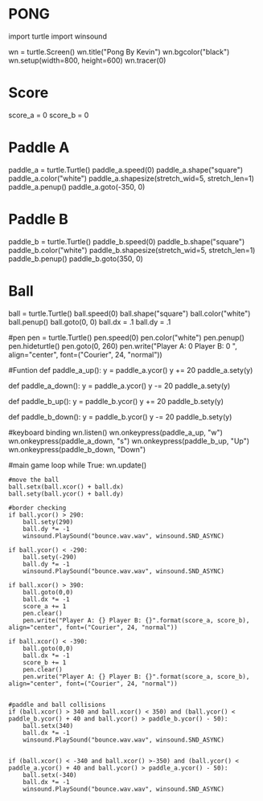 # PONG
import turtle
import winsound

wn = turtle.Screen()
wn.title("Pong By Kevin")
wn.bgcolor("black")
wn.setup(width=800, height=600)
wn.tracer(0)

# Score
score_a = 0
score_b = 0

# Paddle A
paddle_a = turtle.Turtle()
paddle_a.speed(0)
paddle_a.shape("square")
paddle_a.color("white")
paddle_a.shapesize(stretch_wid=5, stretch_len=1)
paddle_a.penup()
paddle_a.goto(-350, 0)

# Paddle B
paddle_b = turtle.Turtle()
paddle_b.speed(0)
paddle_b.shape("square")
paddle_b.color("white")
paddle_b.shapesize(stretch_wid=5, stretch_len=1)
paddle_b.penup()
paddle_b.goto(350, 0)
# Ball

ball = turtle.Turtle()
ball.speed(0)
ball.shape("square")
ball.color("white")
ball.penup()
ball.goto(0, 0)
ball.dx = .1
ball.dy = .1

#pen
pen = turtle.Turtle()
pen.speed(0)
pen.color("white")
pen.penup()
pen.hideturtle()
pen.goto(0, 260)
pen.write("Player A: 0  Player B: 0 ", align="center", font=("Courier", 24, "normal"))

#Funtion
def paddle_a_up():
    y = paddle_a.ycor()
    y += 20
    paddle_a.sety(y)

def paddle_a_down():
    y = paddle_a.ycor()
    y -= 20
    paddle_a.sety(y)

def paddle_b_up():
     y = paddle_b.ycor()
     y += 20
     paddle_b.sety(y)

def paddle_b_down():
    y = paddle_b.ycor()
    y -= 20
    paddle_b.sety(y)

#keyboard binding
wn.listen()
wn.onkeypress(paddle_a_up, "w")
wn.onkeypress(paddle_a_down, "s")
wn.onkeypress(paddle_b_up, "Up")
wn.onkeypress(paddle_b_down, "Down")



#main game loop
while True:
    wn.update()

    #move the ball
    ball.setx(ball.xcor() + ball.dx)
    ball.sety(ball.ycor() + ball.dy)

    #border checking
    if ball.ycor() > 290:
        ball.sety(290)
        ball.dy *= -1
        winsound.PlaySound("bounce.wav.wav", winsound.SND_ASYNC)

    if ball.ycor() < -290:
        ball.sety(-290)
        ball.dy *= -1
        winsound.PlaySound("bounce.wav.wav", winsound.SND_ASYNC)

    if ball.xcor() > 390:
        ball.goto(0,0)
        ball.dx *= -1
        score_a += 1
        pen.clear()
        pen.write("Player A: {} Player B: {}".format(score_a, score_b), align="center", font=("Courier", 24, "normal"))

    if ball.xcor() < -390:
        ball.goto(0,0)
        ball.dx *= -1
        score_b += 1
        pen.clear()
        pen.write("Player A: {} Player B: {}".format(score_a, score_b), align="center", font=("Courier", 24, "normal"))


    #paddle and ball collisions
    if (ball.xcor() > 340 and ball.xcor() < 350) and (ball.ycor() < paddle_b.ycor() + 40 and ball.ycor() > paddle_b.ycor() - 50):
        ball.setx(340)
        ball.dx *= -1
        winsound.PlaySound("bounce.wav.wav", winsound.SND_ASYNC)


    if (ball.xcor() < -340 and ball.xcor() >-350) and (ball.ycor() < paddle_a.ycor() + 40 and ball.ycor() > paddle_a.ycor() - 50):
        ball.setx(-340)
        ball.dx *= -1
        winsound.PlaySound("bounce.wav.wav", winsound.SND_ASYNC)

